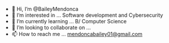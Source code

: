 - 👋 Hi, I’m @BaileyMendonca
- 👀 I’m interested in ... Software development and Cybersecurity
- 🌱 I’m currently learning ... B/ Computer Science
- 💞️ I’m looking to collaborate on ...
- 📫 How to reach me ... mendoncabailey01@gmail.com

<!---
BaileyMendonca/BaileyMendonca is a ✨ special ✨ repository because its `README.md` (this file) appears on your GitHub profile.
You can click the Preview link to take a look at your changes.
--->
